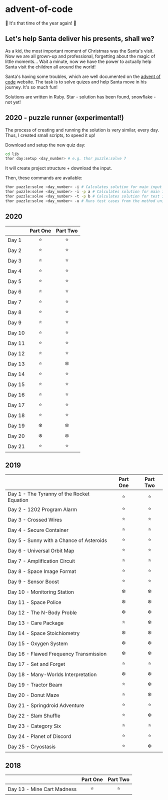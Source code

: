# advent-of-code

:christmas_tree: It's that time of the year again! :christmas_tree:

## Let's help Santa deliver his presents, shall we?

As a kid, the most important moment of Christmas was the Santa's visit. Now we are all grown-up and professional, forgetting about the magic of little moments... Wait a minute, now we have the power to actually help Santa visit the children all around the world!

Santa's having some troubles, which are well documented on the [advent of code](https://adventofcode.com/) website. The task is to solve quizes and help Santa move in his journey. It's so much fun!

Solutions are written in Ruby. Star - solution has been found, snowflake - not yet!

## 2020 - puzzle runner (experimental!)

The process of creating and running the solution is very similar, every day. Thus, I created small scripts, to speed it up!

Download and setup the new quiz day:

```sh
cd lib
thor day:setup <day_number> # e.g. thor puzzle:solve 7
```

It will create project structure + download the input.

Then, these commands are available:

```sh
thor puzzle:solve <day_number> -i # Calculates solution for main input - input.txt, for both parts A and B
thor puzzle:solve <day_number> -i -p a # Calculates solution for main input - input.txt, for the part A
thor puzzle:solve <day_number> -t -p b # Calculates solution for test input - test.txt, for the part B
thor puzzle:solve <day_number> -u # Runs test cases from the method unit_tets
```

## 2020

|  | Part One | Part Two |
| --- | :---: | :---: |
| Day 1 | :star:  | :star: |
| Day 2 | :star:  | :star: |
| Day 3 | :star:  | :star: |
| Day 4 | :star:  | :star: |
| Day 5 | :star:  | :star: |
| Day 6 | :star:  | :star: |
| Day 7 | :star:  | :star: |
| Day 8 | :star:  | :star: |
| Day 9 | :star:  | :star: |
| Day 10 | :star: | :star: |
| Day 11 | :star: | :star: |
| Day 12 | :star: | :star: |
| Day 13 | :star: | :snowflake: |
| Day 14 | :star: | :star: |
| Day 15 | :star: | :star: |
| Day 16 | :star: | :star: |
| Day 17 | :star: | :star: |
| Day 18 | :star: | :star: |
| Day 19 | :snowflake: | :snowflake: |
| Day 20 | :snowflake: | :snowflake: |
| Day 21 | :star: | :star: |

## 2019

|  | Part One | Part Two |
| --- | :---: | :---: |
| Day 1 - The Tyranny of the Rocket Equation | :star:  | :star: |
| Day 2 - 1202 Program Alarm | :star:  | :star: |
| Day 3 - Crossed Wires | :star:  | :star: |
| Day 4 - Secure Container | :star:  | :star: |
| Day 5 - Sunny with a Chance of Asteroids | :star:  | :star: |
| Day 6 - Universal Orbit Map | :star:  | :star: |
| Day 7 - Amplification Circuit | :star:  | :star: |
| Day 8 - Space Image Format | :star:  | :star: |
| Day 9 - Sensor Boost | :star:  | :star: |
| Day 10 - Monitoring Station | :snowflake: | :snowflake: |
| Day 11 - Space Police | :snowflake: | :snowflake: |
| Day 12 - The N-Body Proble | :snowflake: | :snowflake: |
| Day 13 - Care Package | :star: | :snowflake: |
| Day 14 - Space Stoichiometry | :snowflake: | :snowflake: |
| Day 15 - Oxygen System | :snowflake: | :snowflake: |
| Day 16 - Flawed Frequency Transmission | :snowflake: | :snowflake: |
| Day 17 - Set and Forget  | :star: | :star: |
| Day 18 - Many-Worlds Interpretation | :snowflake: | :snowflake: |
| Day 19 - Tractor Beam  | :star: | :snowflake: |
| Day 20 - Donut Maze | :star:  | :snowflake: |
| Day 21 - Springdroid Adventure | :star: | :star: |
| Day 22 - Slam Shuffle | :star:  | :snowflake: |
| Day 23 - Category Six  | :star: | :star: |
| Day 24 - Planet of Discord | :star:  | :star: |
| Day 25 - Cryostasis | :star: | :snowflake: |


## 2018

|  | Part One | Part Two |
| --- | :---: | :---: |
| Day 13 - Mine Cart Madness | :star:  | :star: |
